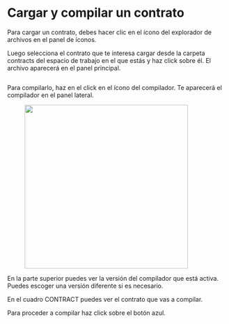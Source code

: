 # Cargar y compilar un contrato

Para cargar un contrato, debes hacer clic en el ícono del explorador de archivos en el panel de íconos.

Luego selecciona el contrato que te interesa cargar desde la carpeta contracts del espacio de trabajo en el que estás y haz click sobre él. El archivo aparecerá en el panel principal.

<figure><img src="../../../../.gitbook/assets/mod1_28.png" alt=""><figcaption></figcaption></figure>

Para compilarlo, haz en el click en el ícono del compilador. Te aparecerá el compilador en el panel lateral.

<figure><img src="../../../../.gitbook/assets/mod1_29.png" alt="" width="375"><figcaption></figcaption></figure>

En la parte superior puedes ver la versión del compilador que está activa. Puedes escoger una versión diferente si es necesario.

En el cuadro CONTRACT puedes ver el contrato que vas a compilar.

Para proceder a compilar haz click sobre el botón azul.
